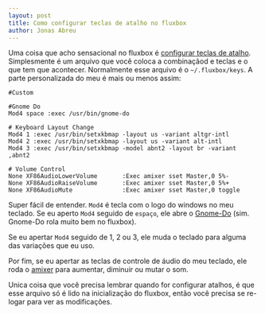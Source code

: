 ```yaml
---
layout: post
title: Como configurar teclas de atalho no fluxbox
author: Jonas Abreu
---
```


Uma coisa que acho sensacional no fluxbox é [configurar teclas de atalho][1]. Simplesmente
é um arquivo que você coloca a combinaçãod e teclas e o que tem que acontecer. Normalmente
esse arquivo é o `~/.fluxbox/keys`. A parte personalizada do meu é mais ou menos assim:

    #Custom

    #Gnome Do
    Mod4 space :exec /usr/bin/gnome-do
    
    # Keyboard Layout Change
    Mod4 1 :exec /usr/bin/setxkbmap -layout us -variant altgr-intl
    Mod4 2 :exec /usr/bin/setxkbmap -layout us -variant alt-intl
    Mod4 3 :exec /usr/bin/setxkbmap -model abnt2 -layout br -variant ,abnt2
    
    # Volume Control
    None XF86AudioLowerVolume       :Exec amixer sset Master,0 5%-
    None XF86AudioRaiseVolume       :Exec amixer sset Master,0 5%+
    None XF86AudioMute              :Exec amixer sset Master,0 toggle

Super fácil de entender. `Mod4` é tecla com o logo do windows no meu teclado. Se eu aperto
`Mod4` seguido de `espaço`, ele abre o [Gnome-Do][2] (sim. Gnome-Do rola muito bem no fluxbox).

Se eu apertar `Mod4` seguido de 1, 2 ou 3, ele muda o teclado para alguma das variações que eu
uso.

Por fim, se eu apertar as teclas de controle de áudio do meu teclado, ele roda o [amixer][3]
para aumentar, diminuir ou mutar o som.

Unica coisa que você precisa lembrar quando for configurar atalhos, é que esse arquivo só é lido
na inicialização do fluxbox, então você precisa se re-logar para ver as modificações.

[1]: http://fluxbox-wiki.org/index.php/Keyboard_shortcuts
[2]: https://launchpad.net/do
[3]: http://linux.die.net/man/1/amixer
